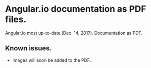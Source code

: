 # Angular.io documentation as PDF files.

Angular.io most up-to-date (Dec. 14, 2017). Documentation as PDF.

## Known issues.

- Images will soon be added to the PDF.